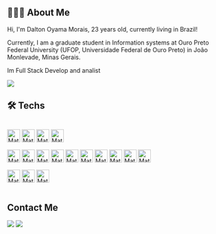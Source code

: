 ## 👨🏻‍💻 About Me  

Hi, I'm Dalton Oyama Morais, 23 years old, currently living in Brazil!

Currently, I am a graduate student in Information systems at Ouro Preto Federal University (UFOP, Universidade Federal de Ouro Preto) in João Monlevade, Minas Gerais.

Im Full Stack Develop and analist

![](https://komarev.com/ghpvc/?username=matheuslopesm&color=blue&style=for-the-badge)


<h2>🛠&nbsp;Techs</h2>
<div style="display: inline_block"><br>
  <img align="center" alt="Mat-CS" height="30" src="https://img.shields.io/badge/c%23-%23239120.svg?style=for-the-badge&logo=csharp&logoColor=white">
  <img align="center" alt="Mat-CC" height="30" src="https://img.shields.io/badge/C%2B%2B-00599C?style=for-the-badge&logo=c%2B%2B&logoColor=white">
  <img align="center" alt="Mat-JA" height="30" src="https://img.shields.io/badge/Java-ED8B00?style=for-the-badge&logo=openjdk&logoColor=white">
  <img align="center" alt="Mat-PY" height="30" src="https://img.shields.io/badge/Python-3776AB?style=for-the-badge&logo=python&logoColor=white">
  
</div>

<div style="display: inline_block"><br>
  <img align="center" alt="Mat-TYJS" height="30" src="https://img.shields.io/badge/typescript-%23007ACC.svg?style=for-the-badge&logo=typescript&logoColor=white">
  <img align="center" alt="Mat-Js" height="30" src="https://img.shields.io/badge/javascript-%23323330.svg?style=for-the-badge&logo=javascript&logoColor=%23F7DF1E">
  <img align="center" alt="Mat-RJS" height="30" src="https://img.shields.io/badge/react-%2320232a.svg?style=for-the-badge&logo=react&logoColor=%2361DAFB">
  <img align="center" alt="Mat-NJS" height="30" src="https://img.shields.io/badge/node.js-6DA55F?style=for-the-badge&logo=node.js&logoColor=white">
  <img align="center" alt="Mat-Git" height="30" src="https://img.shields.io/badge/git-%23F05033.svg?style=for-the-badge&logo=git&logoColor=white">
  <img align="center" alt="Mat-HTML" height="30" src="https://img.shields.io/badge/html5-%23E34F26.svg?style=for-the-badge&logo=html5&logoColor=white">
  <img align="center" alt="Mat-CSS" height="30" src="https://img.shields.io/badge/css3-%231572B6.svg?style=for-the-badge&logo=css3&logoColor=white">
  <img align="center" alt="Mat-PGSQL" height="30" src="https://img.shields.io/badge/postgres-%23316192.svg?style=for-the-badge&logo=postgresql&logoColor=white">
  <img align="center" alt="Mat-MDB" height="30" src="https://img.shields.io/badge/MongoDB-%234ea94b.svg?style=for-the-badge&logo=mongodb&logoColor=white">
  <img align="center" alt="Mat-DOC" height="30" src="https://img.shields.io/badge/docker-%230db7ed.svg?style=for-the-badge&logo=docker&logoColor=white">

</div>

<div style="display: inline_block"><br>
  <img align="center" alt="Mat-INS" height="30" src="https://img.shields.io/badge/Insomnia-black?style=for-the-badge&logo=insomnia&logoColor=5849BE">
  <img align="center" alt="Mat-VS" height="30" src="https://img.shields.io/badge/Visual%20Studio%20Code-0078d7.svg?style=for-the-badge&logo=visual-studio-code&logoColor=white">
  <img align="center" alt="Mat-FIG" height="30" src="https://img.shields.io/badge/figma-%23F24E1E.svg?style=for-the-badge&logo=figma&logoColor=white">

</div>  
<br>

 ## Contact Me 
 
 <div> 
    <a href="https://www.instagram.com/daltiinn/" target="_blank"><img src="https://img.shields.io/badge/-Instagram-%23E4405F?style=for-the-badge&logo=instagram&logoColor=white" target="_blank"></a>
    <a href = "dalton.oyama@hotmail.com"><img src="https://img.shields.io/badge/-Gmail-%23333?style=for-the-badge&logo=gmail&logoColor=white" target="_blank"></a>
  </div>
  <br>
  <br>


##
 
</div>
